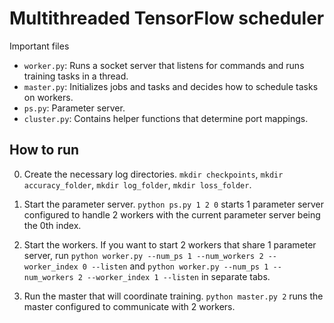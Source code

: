 # Multithreaded TensorFlow scheduler

Important files
- `worker.py`: Runs a socket server that listens for commands and runs training tasks in a thread.
- `master.py`: Initializes jobs and tasks and decides how to schedule tasks on workers.
- `ps.py`: Parameter server.
- `cluster.py`: Contains helper functions that determine port mappings.

## How to run

0. Create the necessary log directories. `mkdir checkpoints`, `mkdir accuracy_folder`, `mkdir log_folder`, `mkdir loss_folder`.

1. Start the parameter server. `python ps.py 1 2 0` starts 1 parameter server configured to handle 2 workers with the current parameter server being the 0th index.

2. Start the workers. If you want to start 2 workers that share 1 parameter server, run `python worker.py --num_ps 1 --num_workers 2 --worker_index 0 --listen` and `python worker.py --num_ps 1 --num_workers 2 --worker_index 1 --listen` in separate tabs.

3. Run the master that will coordinate training. `python master.py 2` runs the master configured to communicate with 2 workers.

